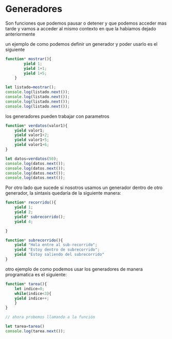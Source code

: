# Generadores
Son funciones que podemos pausar o detener y que podemos acceder mas tarde y vamos a acceder al mismo contexto en que la habiamos dejado anteriormente

un ejemplo de como podemos definir un generador y poder usarlo es el siguiente 

```javascript 
function* mostrar(){
		yield 1;
		yield 1+1;
		yield 1+5;
	}

let listado=mostrar();
console.log(listado.next());
console.log(listado.next());
console.log(listado.next());
console.log(listado.next());

```

los generadores pueden trabajar con parametros

```javascript
function* verdatos(valor1){
	yield valor1;
	yield valor1+2;
	yield valor1+5;
	yield valor1+6; 
}

let datos=verdatos(50);
console.log(datos.next());
console.log(datos.next());
console.log(datos.next());
console.log(datos.next());

```

Por otro lado que sucede si nosotros usamos un generador dentro de otro generador, la sintaxis quedaría de la siguiente manera:

```javascript
function* recorrido(){
	yield 1;
	yield 2;
	yield* subrecorrido();
	yield 4;

}

function* subrecorrido(){
	yield "Hola entre al sub-recorrido";
	yield "Estoy dentro de subrecorrido";
	yield "Estoy saliendo del subrecorrido"
}
```


otro ejemplo de como podemos usar los generadores de manera programatica es el siguiente:

````javascript
function* tarea(){
	let indice=0;
	while(indice<3){
	yield indice++;
	}
}

// ahora probemos llamando a la función

let tarea=tarea()
console.log(tarea.next());
````